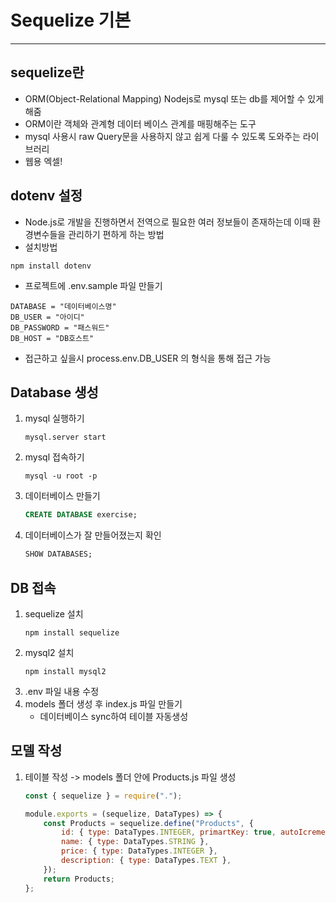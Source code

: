 # Sequelize 기본
---

## sequelize란
- ORM(Object-Relational Mapping) Nodejs로 mysql 또는 db를 제어할 수 있게 해줌
- ORM이란 객체와 관계형 데이터 베이스 관계를 매핑해주는 도구
- mysql 사용시 raw Query문을 사용하지 않고 쉽게 다룰 수 있도록 도와주는 라이브러리
- 웹용 엑셀!

## dotenv 설정
- Node.js로 개발을 진행하면서 전역으로 필요한 여러 정보들이 존재하는데 이때 환경변수들을 관리하기 편하게 하는 방법
- 설치방법
```
npm install dotenv
```
- 프로젝트에 .env.sample 파일 만들기
```
DATABASE = "데이터베이스명"
DB_USER = "아이디"
DB_PASSWORD = "패스워드"
DB_HOST = "DB호스트"
```
- 접근하고 싶을시 process.env.DB_USER 의 형식을 통해 접근 가능

## Database 생성
1. mysql 실행하기
    ```
    mysql.server start
    ```
2. mysql 접속하기
    ```
    mysql -u root -p
    ```
3. 데이터베이스 만들기
    ```sql
    CREATE DATABASE exercise;
    ```
4. 데이터베이스가 잘 만들어졌는지 확인
    ```sql
    SHOW DATABASES;
    ```

## DB 접속
1. sequelize 설치
    ```
    npm install sequelize
    ```
2. mysql2 설치
    ```
    npm install mysql2
    ```
3. .env 파일 내용 수정
4. models 폴더 생성 후 index.js 파일 만들기
    - 데이터베이스 sync하여 테이블 자동생성

## 모델 작성
1. 테이블 작성 -> models 폴더 안에 Products.js 파일 생성
    ```javascript
    const { sequelize } = require(".");

    module.exports = (sequelize, DataTypes) => {
        const Products = sequelize.define("Products", {
            id: { type: DataTypes.INTEGER, primartKey: true, autoIcrement: true },
            name: { type: DataTypes.STRING },
            price: { type: DataTypes.INTEGER },
            description: { type: DataTypes.TEXT },
        });
        return Products;
    };

    ```